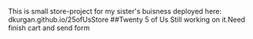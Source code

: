 This is small store-project for my sister's buisness 
deployed here: dkurgan.github.io/25ofUsStore
##Twenty 5 of Us
Still working on it.Need finish cart and send form